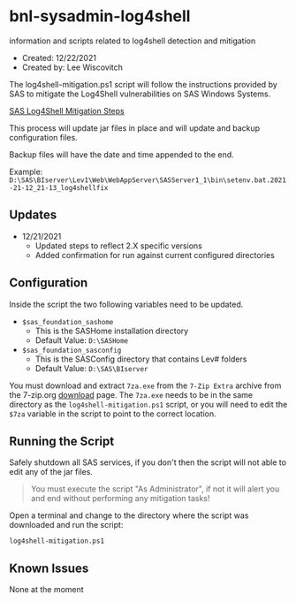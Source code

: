# bnl-sysadmin-log4shell
information and scripts related to log4shell detection and mitigation

* Created: 12/22/2021
* Created by: Lee Wiscovitch

The log4shell-mitigation.ps1 script will follow the instructions provided by SAS to mitigate the Log4Shell vulnerabilities on SAS Windows Systems.

[SAS Log4Shell Mitigation Steps](https://go.documentation.sas.com/doc/en/log4j/1.0/p1gaeukqxgohkin1uho5gh7v5s7p.htm)

This process will update jar files in place and will update and backup configuration files.

Backup files will have the date and time appended to the end.

Example: `D:\SAS\BIserver\Lev1\Web\WebAppServer\SASServer1_1\bin\setenv.bat.2021-21-12_21-13_log4shellfix`

## Updates
* 12/21/2021
  * Updated steps to reflect 2.X specific versions
  * Added confirmation for run against current configured directories

## Configuration
Inside the script the two following variables need to be updated.

* `$sas_foundation_sashome`
  * This is the SASHome installation directory
  * Default Value: `D:\SASHome`
* `$sas_foundation_sasconfig`
  * This is the SASConfig directory that contains Lev# folders
  * Default Value: `D:\SAS\BIserver`

You must download and extract `7za.exe` from the `7-Zip Extra` archive from the 7-zip.org [download](https://www.7-zip.org/download.html) page. The `7za.exe` needs to be in the same directory as the `log4shell-mitigation.ps1` script, or you will need to edit the `$7za` variable in the script to point to the correct location.

## Running the Script

Safely shutdown all SAS services, if you don't then the script will not able to edit any of the jar files.

>You must execute the script "As Administrator", if not it will alert you and end without performing any mitigation tasks!

Open a terminal and change to the directory where the script was downloaded and run the script:

```shell
log4shell-mitigation.ps1
```

## Known Issues
None at the moment
